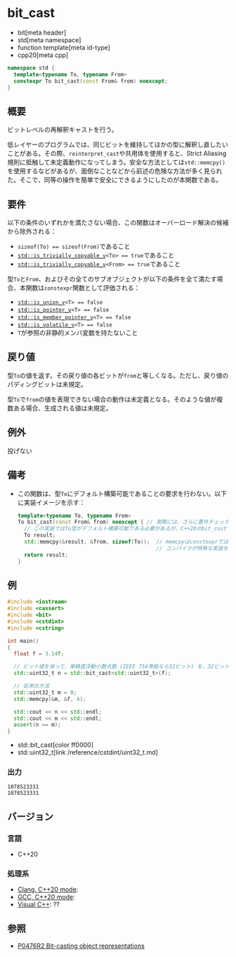 # bit_cast
* bit[meta header]
* std[meta namespace]
* function template[meta id-type]
* cpp20[meta cpp]

```cpp
namespace std {
  template<typename To, typename From>
  constexpr To bit_cast(const From& from) noexcept;
}
```

## 概要
ビットレベルの再解釈キャストを行う。

低レイヤーのプログラムでは、同じビットを維持してほかの型に解釈し直したいことがある。その際、`reinterpret_cast`や共用体を使用すると、Strict Aliasing規則に抵触して未定義動作になってしまう。安全な方法としては`std::memcpy()`を使用するなどがあるが、面倒なことなどから前述の危険な方法が多く見られた。そこで、同等の操作を簡単で安全にできるようにしたのが本関数である。


## 要件
以下の条件のいずれかを満たさない場合、この関数はオーバーロード解決の候補から除外される：

- `sizeof(To) == sizeof(From)`であること
- [`std::is_trivially_copyable_v`](/reference/type_traits/is_trivially_copyable.md)`<To> == true`であること
- [`std::is_trivially_copyable_v`](/reference/type_traits/is_trivially_copyable.md)`<From> == true`であること

型`To`と`From`、およびその全てのサブオブジェクトが以下の条件を全て満たす場合、本関数は`constexpr`関数として評価される：

- [`std::is_union_v`](/reference/type_traits/is_union.md)`<T> == false`
- [`std::is_pointer_v`](/reference/type_traits/is_pointer.md)`<T> == false`
- [`std::is_member_pointer_v`](/reference/type_traits/is_member_pointer.md)`<T> == false`
- [`std::is_volatile_v`](/reference/type_traits/is_volatile.md)`<T> == false`
- `T`が参照の非静的メンバ変数を持たないこと


## 戻り値
型`To`の値を返す。その戻り値の各ビットが`from`と等しくなる。ただし、戻り値のパディングビットは未規定。

型`To`で`from`の値を表現できない場合の動作は未定義となる。そのような値が複数ある場合、生成される値は未規定。


## 例外
投げない


## 備考
- この関数は、型`To`にデフォルト構築可能であることの要求を行わない。以下に実装イメージを示す：
    ```cpp
    template<typename To, typename From>
    To bit_cast(const From& from) noexcept { // 実際には、さらに要件チェックが行われる
      // この実装ではTo型がデフォルト構築可能である必要があるが、C++20のbit_castでは必要ない
      To result;
      std::memcpy(&result, &from, sizeof(To));  // memcpyはconstexprではないため、
                                                // コンパイラが特殊な実装をする必要がある
      return result;
    }
    ```

## 例
```cpp example
#include <iostream>
#include <cassert>
#include <bit>
#include <cstdint>
#include <cstring>

int main()
{
  float f = 3.14f;

  // ビット値を保って、単精度浮動小数点数 (IEEE 754準拠なら32ビット) を、32ビット整数に変換
  std::uint32_t n = std::bit_cast<std::uint32_t>(f);

  // 従来の方法
  std::uint32_t m = 0;
  std::memcpy(&m, &f, 4);

  std::cout << n << std::endl;
  std::cout << m << std::endl;
  assert(n == m);
}
```
* std::bit_cast[color ff0000]
* std::uint32_t[link /reference/cstdint/uint32_t.md]

### 出力
```
1078523331
1078523331
```


## バージョン
### 言語
- C++20

### 処理系
- [Clang, C++20 mode](/implementation.md#clang):
- [GCC, C++20 mode](/implementation.md#gcc):
- [Visual C++](/implementation.md#visual_cpp): ??


## 参照
- [P0476R2 Bit-casting object representations](http://www.open-std.org/jtc1/sc22/wg21/docs/papers/2018/p0476r2.html)
